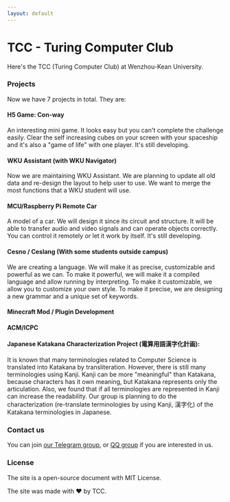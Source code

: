 ```yaml
---
layout: default
---
```


# TCC - Turing Computer Club

Here's the TCC (Turing Computer Club) at Wenzhou-Kean University.

### Projects

Now we have 7 projects in total. They are:

#### H5 Game: Con-way

An interesting mini game. It looks easy but you can't complete the challenge easily. Clear the self increasing cubes on your screen with your spaceship and it's also a "game of life" with one player. It's still developing.

#### WKU Assistant (with WKU Navigator)

Now we are maintaining WKU Assistant. We are planning to update all old data and re-design the layout to help user to use. We want to merge the most functions that a WKU student will use.

#### MCU/Raspberry Pi Remote Car

A model of a car. We will design it since its circuit and structure. It will be able to transfer audio and video signals and can operate objects correctly. You can control it remotely or let it work by itself. It's still developing.

#### Cesno / Ceslang (With some students outside campus)

We are creating a language. We will make it as precise, customizable and powerful as we can. To make it powerful, we will make it a compiled language and allow running by interpreting. To make it customizable, we allow you to customize your own style. To make it precise, we are designing a new grammar and a unique set of keywords.

#### Minecraft Mod / Plugin Development

#### ACM/ICPC

#### Japanese Katakana Characterization Project (電算用語漢字化計画):

It is known that many terminologies related to Computer Science is translated into Katakana by transliteration. However, there is still many terminologies using Kanji. Kanji can be more "meaningful" than Katakana, because characters has it own meaning, but Katakana represents only the articulation. Also, we found that if all terminologies are represented in Kanji can increase the readability. Our group is planning to do the characterization (re-translate terminologies by using Kanji, 漢字化) of the Katakana terminologies in Japanese.


### Contact us

You can join [our Telegram group](https://t.me/joinchat/BJae4LpaheQ5NTNl), or [QQ group](https://jq.qq.com/?_wv=1027&k=WEzilnsL) if you are interested in us.

### License

The site is a open-source document with MIT License.

The site was made with ❤️ by TCC.
